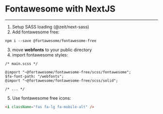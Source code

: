 # Fontawesome with NextJS

--------------------------------------

1. Setup SASS loading (@zeit/next-sass)
2. Add fontawesome free:

```npm i --save @fortawesome/fontawesome-free```

3. move **webfonts** to your public directory
4. import fontawesome styles:

```
/* main.scss */

@import "~@fortawesome/fontawesome-free/scss/fontawesome";
$fa-font-path: "/webfonts";
@import "~@fortawesome/fontawesome-free/scss/solid";

/* ... */

```

5. Use fontawesome free icons:

```html
<i className="fas fa-lg fa-mobile-alt" />
```